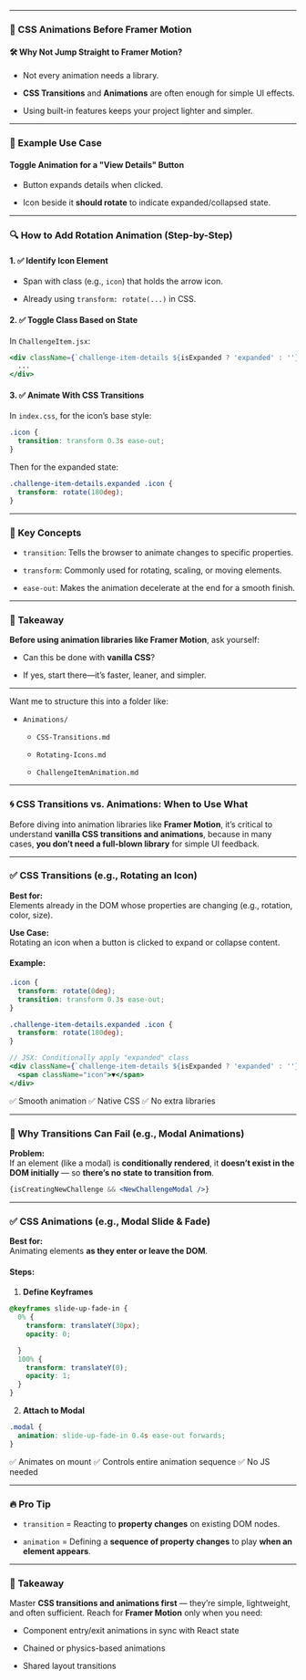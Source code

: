 
---

### 🎨 CSS Animations Before Framer Motion

#### 🛠️ Why Not Jump Straight to Framer Motion?

- Not every animation needs a library.
    
- **CSS Transitions** and **Animations** are often enough for simple UI effects.
    
- Using built-in features keeps your project lighter and simpler.
    

---

### 🧪 Example Use Case

#### Toggle Animation for a "View Details" Button

- Button expands details when clicked.
    
- Icon beside it **should rotate** to indicate expanded/collapsed state.
    

---

### 🔍 How to Add Rotation Animation (Step-by-Step)

#### 1. ✅ Identify Icon Element

- Span with class (e.g., `icon`) that holds the arrow icon.
    
- Already using `transform: rotate(...)` in CSS.
    

#### 2. ✅ Toggle Class Based on State

In `ChallengeItem.jsx`:

```jsx
<div className={`challenge-item-details ${isExpanded ? 'expanded' : ''}`}>
  ...
</div>
```

#### 3. ✅ Animate With CSS Transitions

In `index.css`, for the icon’s base style:

```css
.icon {
  transition: transform 0.3s ease-out;
}
```

Then for the expanded state:

```css
.challenge-item-details.expanded .icon {
  transform: rotate(180deg);
}
```

---

### 🧠 Key Concepts

- `transition`: Tells the browser to animate changes to specific properties.
    
- `transform`: Commonly used for rotating, scaling, or moving elements.
    
- `ease-out`: Makes the animation decelerate at the end for a smooth finish.
    

---

### 📌 Takeaway

**Before using animation libraries like Framer Motion**, ask yourself:

- Can this be done with **vanilla CSS**?
    
- If yes, start there—it’s faster, leaner, and simpler.
    

---

Want me to structure this into a folder like:

- `Animations/`
    
    - `CSS-Transitions.md`
        
    - `Rotating-Icons.md`
        
    - `ChallengeItemAnimation.md`
        



---

### 🌀 CSS Transitions vs. Animations: When to Use What

Before diving into animation libraries like **Framer Motion**, it’s critical to understand **vanilla CSS transitions and animations**, because in many cases, **you don’t need a full-blown library** for simple UI feedback.

---

### ✅ CSS Transitions (e.g., Rotating an Icon)

**Best for:**  
Elements already in the DOM whose properties are changing (e.g., rotation, color, size).

**Use Case:**  
Rotating an icon when a button is clicked to expand or collapse content.

#### Example:

```css
.icon {
  transform: rotate(0deg);
  transition: transform 0.3s ease-out;
}

.challenge-item-details.expanded .icon {
  transform: rotate(180deg);
}
```

```jsx
// JSX: Conditionally apply "expanded" class
<div className={`challenge-item-details ${isExpanded ? 'expanded' : ''}`}>
  <span className="icon">▼</span>
</div>
```

✅ Smooth animation ✅ Native CSS ✅ No extra libraries

---

### 🚫 Why Transitions Can Fail (e.g., Modal Animations)

**Problem:**  
If an element (like a modal) is **conditionally rendered**, it **doesn’t exist in the DOM initially** — so **there’s no state to transition from**.

```jsx
{isCreatingNewChallenge && <NewChallengeModal />}
```

---

### ✅ CSS Animations (e.g., Modal Slide & Fade)

**Best for:**  
Animating elements **as they enter or leave the DOM**.

#### Steps:

1. **Define Keyframes**
    

```css
@keyframes slide-up-fade-in {
  0% {
    transform: translateY(30px);
    opacity: 0;

  }
  100% {
    transform: translateY(0);
    opacity: 1;
  }
}
```

2. **Attach to Modal**
    

```css
.modal {
  animation: slide-up-fade-in 0.4s ease-out forwards;
}
```

✅ Animates on mount ✅ Controls entire animation sequence ✅ No JS needed

---

### 🔥 Pro Tip

- `transition` = Reacting to **property changes** on existing DOM nodes.
    
- `animation` = Defining a **sequence of property changes** to play **when an element appears**.
    

---

### 🧠 Takeaway

Master **CSS transitions and animations first** — they’re simple, lightweight, and often sufficient. Reach for **Framer Motion** only when you need:

- Component entry/exit animations in sync with React state
    
- Chained or physics-based animations
    
- Shared layout transitions
    

